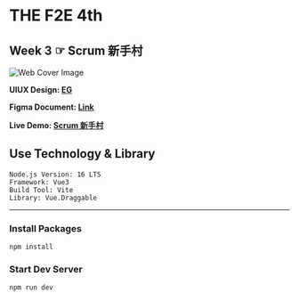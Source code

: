 # THE F2E 4th 
## Week 3 ☞ Scrum 新手村

![Web Cover Image](/public/WebDesignCover.png "Image by EG")

**UIUX Design: [EG](https://2022.thef2e.com/users/12061549261454740203)**

**Figma Document: [Link](https://www.figma.com/file/fWQvcoua0uhqduVbYYPToL/EGs-F2E---Week3---Scrum-%E6%96%B0%E6%89%8B%E6%9D%91?node-id=19%3A1867&t=gA04sqXmbGVUpQOJ-0)**

**Live Demo: [Scrum 新手村](https://peiyucc0725.github.io/f2e-scrum/)**

## Use Technology & Library
```
Node.js Version: 16 LTS
Framework: Vue3
Build Tool: Vite
Library: Vue.Draggable
```

-----
### Install Packages 
```
npm install
```
### Start Dev Server
```
npm run dev
```
